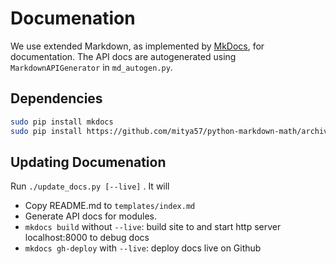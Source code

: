 # Documenation

We use extended Markdown, as implemented by [MkDocs](http://mkdocs.org), for documentation.
The API docs are autogenerated using `MarkdownAPIGenerator` in `md_autogen.py`.

## Dependencies

```bash
sudo pip install mkdocs
sudo pip install https://github.com/mitya57/python-markdown-math/archive/master.zip
```

## Updating Documenation

Run `./update_docs.py [--live]` . It will

-   Copy README.md to `templates/index.md`
-   Generate API docs for modules.
-   `mkdocs build` without `--live`: build site to and start http server localhost:8000 to debug docs
-   `mkdocs gh-deploy` with `--live`: deploy docs live on Github
